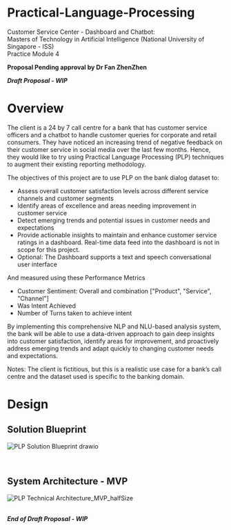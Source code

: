 # Practical-Language-Processing
Customer Service Center - Dashboard and Chatbot:<br> 
Masters of Technology in Artificial Intelligence (National University of Singapore - ISS)<br> 
Practice Module 4<br>

<b>Proposal Pending approval by Dr Fan ZhenZhen</b>

<b><i>Draft Proposal - WIP</b></i><br>
<h1>Overview</h1>

The client is a 24 by 7 call centre for a bank that has customer service officers and a chatbot to handle customer queries for corporate and retail consumers. They have noticed an increasing trend of negative feedback on their customer service in social media over the last few months. Hence, they would like to try using Practical Language Processing (PLP) techniques to augment their existing reporting methodology.

The objectives of this project are to use PLP on the bank dialog dataset to:
-	Assess overall customer satisfaction levels across different service channels and customer segments
-	Identify areas of excellence and areas needing improvement in customer service
-	Detect emerging trends and potential issues in customer needs and expectations
-	Provide actionable insights to maintain and enhance customer service ratings in a dashboard. Real-time data feed into the dashboard is not in scope for this project.
-	Optional: The Dashboard supports a text and speech conversational user interface

And measured using these Performance Metrics
-	Customer Sentiment: Overall and combination ["Product", "Service", "Channel"]
-	Was Intent Achieved
-	Number of Turns taken to achieve intent

By implementing this comprehensive NLP and NLU-based analysis system, the bank will be able to use a data-driven approach to gain deep insights into customer satisfaction, identify areas for improvement, and proactively address emerging trends and adapt quickly to changing customer needs and expectations.

Notes: The client is fictitious, but this is a realistic use case for a bank’s call centre and the dataset used is specific to the banking domain. 

<h1>Design</h1>
<h2>Solution Blueprint</h2>


![PLP Solution Blueprint drawio](https://github.com/user-attachments/assets/15ba3ef4-6468-427e-bbe1-7c5f1c5cdf6e)


<br>
<h2>System Architecture - MVP</h2>

![PLP Technical Architecture_MVP_halfSize](https://github.com/user-attachments/assets/9f28a841-cb2f-4b63-b2c0-b5de1e06eacf)


<br>
<b><i>End of Draft Proposal - WIP</b></i>
